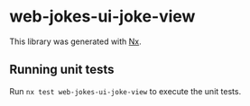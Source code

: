 # web-jokes-ui-joke-view

This library was generated with [Nx](https://nx.dev).

## Running unit tests

Run `nx test web-jokes-ui-joke-view` to execute the unit tests.
